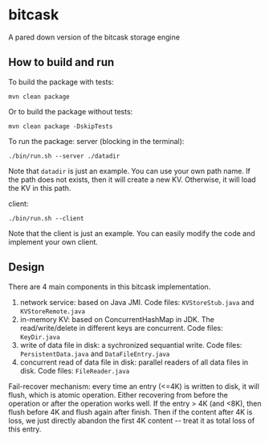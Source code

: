 # bitcask
A pared down version of the bitcask storage engine

## How to build and run
To build the package with tests:
```
mvn clean package
```
Or to build the package without tests:
```
mvn clean package -DskipTests
```

To run the package:
server (blocking in the terminal):
```
./bin/run.sh --server ./datadir
```

Note that `datadir` is just an example. You can use your own path name.
If the path does not exists, then it will create a new KV.
Otherwise, it will load the KV in this path.

client:
```
./bin/run.sh --client
```

Note that the client is just an example.
You can easily modify the code and implement your own client.

## Design

There are 4 main components in this bitcask implementation.
1. network service: based on Java JMI. Code files: `KVStoreStub.java` and `KVStoreRemote.java`
2. in-memory KV: based on ConcurrentHashMap in JDK. The read/write/delete in different keys are concurrent. Code files: `KeyDir.java`
3. write of data file in disk: a sychronized sequantial write. Code files: `PersistentData.java` and `DataFileEntry.java`
4. concurrent read of data file in disk: parallel readers of all data files in disk. Code files: `FileReader.java`

Fail-recover mechanism: every time an entry (<=4K) is written to disk, it will flush, which is atomic operation.
Either recovering from before the operation or after the operation works well. If the entry > 4K (and <8K), then flush before 4K and flush again after finish.
Then if the content after 4K is loss, we just directly abandon the first 4K content -- treat it as total loss of this entry.
